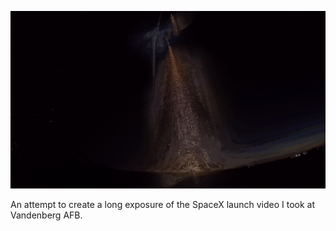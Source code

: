 ![Attempted long exposure](spacex.png)

An attempt to create a long exposure of the SpaceX launch video I took at Vandenberg AFB.